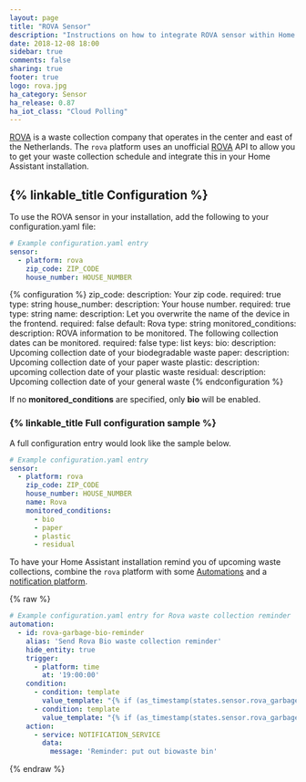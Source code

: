 ```yaml
---
layout: page
title: "ROVA Sensor"
description: "Instructions on how to integrate ROVA sensor within Home Assistant."
date: 2018-12-08 18:00
sidebar: true
comments: false
sharing: true
footer: true
logo: rova.jpg
ha_category: Sensor
ha_release: 0.87
ha_iot_class: "Cloud Polling"
---
```


[ROVA](https://rova.nl) is a waste collection company that operates in the center and east of the Netherlands. The `rova` platform uses an unofficial [ROVA](https://rova.nl) API to allow you to get your waste collection schedule and integrate this in your Home Assistant installation.

## {% linkable_title Configuration %}

To use the ROVA sensor in your installation, add the following to your configuration.yaml file:

```yaml
# Example configuration.yaml entry
sensor:
  - platform: rova
    zip_code: ZIP_CODE
    house_number: HOUSE_NUMBER
```

{% configuration %}
zip_code:
  description: Your zip code.
  required: true
  type: string
house_number:
  description: Your house number.
  required: true
  type: string
name:
  description: Let you overwrite the name of the device in the frontend.
  required: false
  default: Rova
  type: string
monitored_conditions:
  description: ROVA information to be monitored. The following collection dates can be monitored.
  required: false
  type: list
  keys:
    bio:
      description: Upcoming collection date of your biodegradable waste
    paper:
      description: Upcoming collection date of your paper waste
    plastic:
      description: upcoming collection date of your plastic waste
    residual:
      description: Upcoming collection date of your general waste
{% endconfiguration %}

If no **monitored_conditions** are specified, only **bio** will be enabled.

### {% linkable_title Full configuration sample %}

A full configuration entry would look like the sample below.

```yaml
# Example configuration.yaml entry
sensor:
  - platform: rova
    zip_code: ZIP_CODE
    house_number: HOUSE_NUMBER
    name: Rova
    monitored_conditions:
      - bio
      - paper
      - plastic
      - residual
```

To have your Home Assistant installation remind you of upcoming waste collections, combine the `rova` platform with some [Automations](/docs/automation/) and a [notification platform](/components/notify/).

{% raw %}
```yaml
# Example configuration.yaml entry for Rova waste collection reminder
automation:
  - id: rova-garbage-bio-reminder
    alias: 'Send Rova Bio waste collection reminder'
    hide_entity: true
    trigger:
      - platform: time
        at: '19:00:00'
    condition:
      - condition: template
        value_template: "{% if (as_timestamp(states.sensor.rova_garbage_gft.state) - as_timestamp(now())) < 43200 %}true{% endif %}"
      - condition: template
        value_template: "{% if (as_timestamp(states.sensor.rova_garbage_gft.state) - as_timestamp(now())) > 0 %}true{% endif %}"
    action:
      - service: NOTIFICATION_SERVICE
        data:
          message: 'Reminder: put out biowaste bin'
```
{% endraw %}
